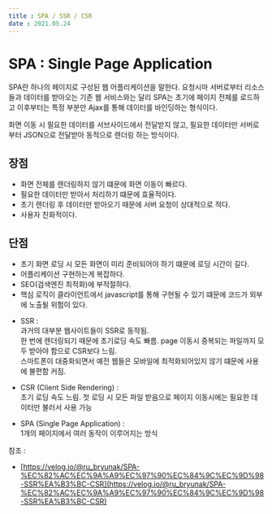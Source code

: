 ```yaml
---
title : SPA / SSR / CSR
date : 2021.05.24
---
```



# SPA : Single Page Application
SPA란 하나의 페이지로 구성된 웹 어플리케이션을 말한다.
요청시마 서버로부터 리소스들과 데이터를 받아오는 기존 웹 서비스와는 달리
SPA는 초기에 페이지 전체를 로드하고 이후부터는 특정 부분만 Ajax를 통해 데이터를
바인딩하는 형식이다.

화면 이동 시 필요한 데이터를 서브사이드에서 전달받지 않고, 필요한 데이터만
서버로부터 JSON으로 전달받아 동적으로 렌더링 하는 방식이다.

## 장점
- 화면 전체를 렌더링하지 않기 떄문에 화면 이동이 빠르다.
- 필요한 데이터만 받아서 처리하기 떄문에 효율적이다.
- 초기 렌더링 후 데이터만 받아오기 때문에 서버 요청이 상대적으로 적다.
- 사용자 친화적이다.

## 단점
- 초기 화면 로딩 시 모든 화면이 미리 준비되어야 하기 떄문에 로딩 시간이 길다.
- 어플리케이션 구현하는게 복잡하다.
- SEO(검색엔진 최적화)에 부적절하다.
- 핵심 로직이 클라이언트에서 javascript를 통해 구현될 수 있기 떄문에 코드가
외부에 노출될 위험이 있다.



* SSR :   
  과거의 대부분 웹사이트들이 SSR로 동작됨.  
  한 번에 렌더링되기 때문에 초기로딩 속도 빠름. page 이동시 중복되는 파일까지 모두 받아야 함으로 CSR보다 느림.  
  스마트폰이 대중화되면서 예전 웹들은 모바일에 최적화되어있지 않기 떄문에 사용에 불편함 커짐.

* CSR (Client Side Rendering) :   
  초기 로딩 속도 느림. 첫 로딩 시 모든 파일 받음으로 페이지 이동시에는 필요한 데이터만 불러서 사용 가능

* SPA (Single Page Application) :   
  1개의 페이지에서 여러 동작이 이루어지는 방식

참조 : 
- [https://velog.io/@ru_bryunak/SPA-%EC%82%AC%EC%9A%A9%EC%97%90%EC%84%9C%EC%9D%98-SSR%EA%B3%BC-CSR](https://velog.io/@ru_bryunak/SPA-%EC%82%AC%EC%9A%A9%EC%97%90%EC%84%9C%EC%9D%98-SSR%EA%B3%BC-CSR)
